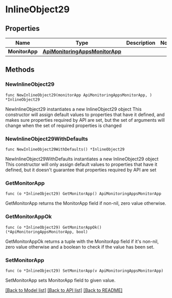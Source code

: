 # InlineObject29

## Properties

Name | Type | Description | Notes
------------ | ------------- | ------------- | -------------
**MonitorApp** | [**ApiMonitoringAppsMonitorApp**](_api_monitoring_apps_monitorApp.md) |  | 

## Methods

### NewInlineObject29

`func NewInlineObject29(monitorApp ApiMonitoringAppsMonitorApp, ) *InlineObject29`

NewInlineObject29 instantiates a new InlineObject29 object
This constructor will assign default values to properties that have it defined,
and makes sure properties required by API are set, but the set of arguments
will change when the set of required properties is changed

### NewInlineObject29WithDefaults

`func NewInlineObject29WithDefaults() *InlineObject29`

NewInlineObject29WithDefaults instantiates a new InlineObject29 object
This constructor will only assign default values to properties that have it defined,
but it doesn't guarantee that properties required by API are set

### GetMonitorApp

`func (o *InlineObject29) GetMonitorApp() ApiMonitoringAppsMonitorApp`

GetMonitorApp returns the MonitorApp field if non-nil, zero value otherwise.

### GetMonitorAppOk

`func (o *InlineObject29) GetMonitorAppOk() (*ApiMonitoringAppsMonitorApp, bool)`

GetMonitorAppOk returns a tuple with the MonitorApp field if it's non-nil, zero value otherwise
and a boolean to check if the value has been set.

### SetMonitorApp

`func (o *InlineObject29) SetMonitorApp(v ApiMonitoringAppsMonitorApp)`

SetMonitorApp sets MonitorApp field to given value.



[[Back to Model list]](../README.md#documentation-for-models) [[Back to API list]](../README.md#documentation-for-api-endpoints) [[Back to README]](../README.md)


